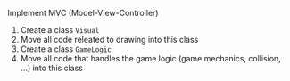 Implement MVC (Model-View-Controller)
1. Create a class `Visual`
1. Move all code releated to drawing into this class
1. Create a class `GameLogic`
1. Move all code that handles the game logic (game mechanics, collision, ...) into this class
